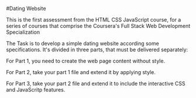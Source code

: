 #Dating Website

This is the first assessment from the HTML CSS JavaScript course, for a series of courses that comprise the Coursera's Full Stack Web Development Specialization

The Task is to develop a simple dating website according some specifications. It's divided in three parts, that must be delivered separately:

For Part 1, you need to create the web page content without style.

For Part 2, take your part 1 file and extend it by applying style.

For Part 3, take your part 2 file and extend it to include the interactive CSS and JavaScritp features.

